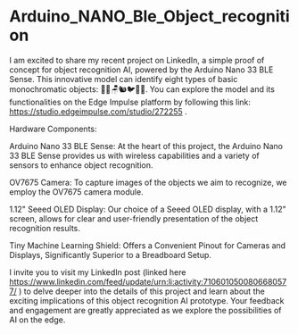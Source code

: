 # Arduino_NANO_Ble_Object_recognition
I am excited to share my recent project on LinkedIn, a simple proof of concept for object recognition AI, powered by the Arduino Nano 33 BLE Sense. This
innovative model can identify eight types of basic monochromatic objects: 🍒🦋🪑🐿️🐦🎸🌳. You can explore the model and its functionalities on the Edge
Impulse platform by following this link: https://studio.edgeimpulse.com/studio/272255 .

Hardware Components:

Arduino Nano 33 BLE Sense: At the heart of this project, the Arduino Nano 33 BLE Sense provides us with wireless capabilities and a variety of sensors to
enhance object recognition.

OV7675 Camera: To capture images of the objects we aim to recognize, we employ the OV7675 camera module.

1.12" Seeed OLED Display: Our choice of a Seeed OLED display, with a 1.12" screen, allows for clear and user-friendly presentation of the object recognition
results.

Tiny Machine Learning Shield: Offers a Convenient Pinout for Cameras and Displays, Significantly Superior to a Breadboard Setup.

I invite you to visit my LinkedIn post (linked here https://www.linkedin.com/feed/update/urn:li:activity:7106010500806680577/ ) to delve deeper into the 
details of this project and learn about the exciting implications of this object recognition AI prototype. Your feedback and engagement are greatly
appreciated as we explore the possibilities of AI on the edge.

